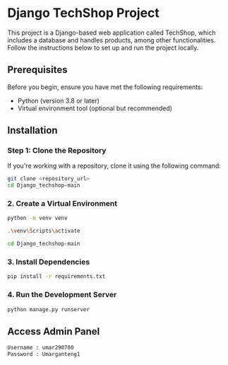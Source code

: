 # Django TechShop Project

This project is a Django-based web application called TechShop, which includes a database and handles products, among other functionalities. Follow the instructions below to set up and run the project locally.

## Prerequisites

Before you begin, ensure you have met the following requirements:
- Python (version 3.8 or later)
- Virtual environment tool (optional but recommended)

## Installation

### Step 1: Clone the Repository
If you're working with a repository, clone it using the following command:

```bash
git clone <repository_url>
cd Django_techshop-main
```

### 2. Create a Virtual Environment

```bash
python -m venv venv
```

```bash
.\venv\Scripts\activate
```

```bash
cd Django_techshop-main
```

### 3. Install Dependencies

```bash
pip install -r requirements.txt
```

### 4. Run the Development Server

```bash
python manage.py runserver
```

## Access Admin Panel
```bash
Username : umar290700
Password : Umarganteng1
```
